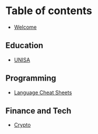 # Table of contents

* [Welcome](README.md)

## Education

* [UNISA](education/unisa.md)

## Programming

* [Language Cheat Sheets](programming/language-cheat-sheets.md)

## Finance and Tech

* [Crypto](finance-and-tech/crypto.md)
